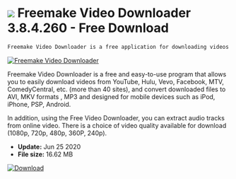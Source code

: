 # ![](https://cdn.softexe.net/static/icon/e/freemake-video-downloader-2935.png) Freemake Video Downloader 3.8.4.260 - Free Download

```sh
Freemake Video Downloader is a free application for downloading videos from YouTube, Vevo, Facebook and other similar services, with the ability to convert them into various formats (including those optimized for use on mobile devices)
```
[![Freemake Video Downloader](https://gallery.dpcdn.pl/imgc/Tools/1088/g_-_420x350_1.5_-_xc1a4bf67-1f73-4621-abba-af3787803e70.png)](https://softexe.net/win/internet/file-upload/freemake-video-downloader:bace.html)

Freemake Video Downloader is a free and easy-to-use program that allows you to easily download videos from YouTube, Hulu, Vevo, Facebook, MTV, ComedyCentral, etc. (more than 40 sites), and convert downloaded files to AVI, MKV formats , MP3 and designed for mobile devices such as iPod, iPhone, PSP, Android.

In addition, using the Free Video Downloader, you can extract audio tracks from online video. There is a choice of video quality available for download (1080p, 720p, 480p, 360P, 240p).


- **Update:** Jun 25 2020
- **File size:** 16.62 MB

[![Download](https://cdn.softexe.net/static/img/download.png)](https://softexe.net/win/internet/file-upload/freemake-video-downloader:bace.html)

